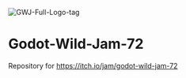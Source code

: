 ![GWJ-Full-Logo-tag](https://github.com/user-attachments/assets/3225a269-0045-4023-9966-fed734423864)
# Godot-Wild-Jam-72
Repository for https://itch.io/jam/godot-wild-jam-72
